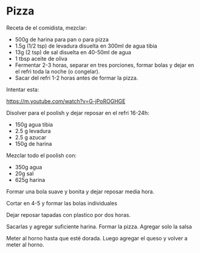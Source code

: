 # Pizza

Receta de el comidista, mezclar: 

- 500g de harina para pan o para pizza
- 1.5g (1/2 tsp) de levadura disuelta en 300ml de agua tibia
- 13g (2 tsp) de sal disuelta en 40-50ml de agua
- 1 tbsp aceite de oliva
- Fermentar 2-3 horas, separar en tres porciones, formar bolas y dejar en el refri toda la noche (o congelar).
- Sacar del refri 1-2 horas antes de formar la pizza.

Intentar esta: 

https://m.youtube.com/watch?v=G-jPoROGHGE

Disolver para el poolish y dejar reposar en el refri 16-24h:

- 150g agua tibia
- 2.5 g levadura
- 2.5 g azucar
- 150g de harina

Mezclar todo el poolish con:

- 350g agua
- 20g sal
- 625g harina

Formar una bola suave y bonita y dejar reposar media hora.

Cortar en 4-5 y formar las bolas individuales

Dejar reposar tapadas con plastico por dos horas. 

Sacarlas y agregar suficiente harina. Formar la pizza. Agregar solo la salsa

Meter al horno hasta que esté dorada. Luego agregar el queso y volver a meter al horno.